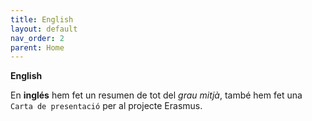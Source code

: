```yaml
---
title: English
layout: default
nav_order: 2
parent: Home
---
```


**English**

En **inglés** hem fet un resumen de tot del _grau mitjà_, també hem fet una `Carta de presentació` per al projecte Erasmus.
